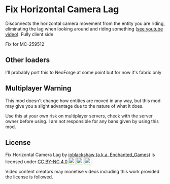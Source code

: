 # Fix Horizontal Camera Lag
Disconnects the horizontal camera movement from the entity you are riding, eliminating the lag when looking around and riding something ([see youtube video](https://youtu.be/EGiL2VORXjc)). Fully client side

Fix for MC-259512

## Other loaders

I'll probably port this to NeoForge at some point but for now it's fabric only

## Multiplayer Warning

This mod doesn't change how entities are moved in any way, but this mod may give you a slight advantage due to the nature of what it does. 

Use this at your own risk on multiplayer servers, check with the server owner before using. I am not responsible for any bans given by using this mod.

## License
<p xmlns:cc="http://creativecommons.org/ns#" >Fix Horizontal Camera Lag by <a rel="cc:attributionURL dct:creator" property="cc:attributionName" href="https://enchanted.games">ioblackshaw (a.k.a. Enchanted_Games)</a> is licensed under <a href="http://creativecommons.org/licenses/by-nc/4.0/?ref=chooser-v1" target="_blank" rel="license noopener noreferrer" style="display:inline-block;">CC BY-NC 4.0<img style="height:22px!important;margin-left:3px;vertical-align:text-bottom;" src="https://mirrors.creativecommons.org/presskit/icons/cc.svg?ref=chooser-v1"><img style="height:22px!important;margin-left:3px;vertical-align:text-bottom;" src="https://mirrors.creativecommons.org/presskit/icons/by.svg?ref=chooser-v1"><img style="height:22px!important;margin-left:3px;vertical-align:text-bottom;" src="https://mirrors.creativecommons.org/presskit/icons/nc.svg?ref=chooser-v1"></a></p> 
Video content creators may monetise videos including this work provided the license is followed.
